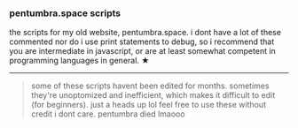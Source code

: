 ### pentumbra.space scripts
the scripts for my old website, pentumbra.space. i dont have a lot of these commented nor do i use print statements to debug, so i recommend that you are intermediate in javascript, or are at least somewhat competent in programming languages in general. ★
___
> some of these scripts havent been edited for months. sometimes they're unoptomized and inefficient, which makes it difficult to edit (for beginners). just a heads up lol
> feel free to use these without credit i dont care. pentumbra died lmaooo
